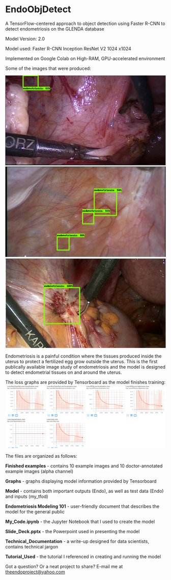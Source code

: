 # EndoObjDetect
A TensorFlow-centered approach to object detection using Faster R-CNN to detect endometriosis on the GLENDA database

Model Version: 2.0

Model used: Faster R-CNN Inception ResNet V2 1024 x1024

Implemented on Google Colab on High-RAM, GPU-accelerated environment

Some of the images that were produced:

![alt text](https://github.com/awicklund/EndoObjDetect/blob/main/Finished%20examples/version%202.0/29.png)
![alt text](https://github.com/awicklund/EndoObjDetect/blob/main/Finished%20examples/version%202.0/78.png)
![alt text](https://github.com/awicklund/EndoObjDetect/blob/main/Finished%20examples/version%202.0/8.png)

Endometriosis is a painful condition where the tissues produced inside the uterus to protect a fertilized egg grow outside the uterus. This is the first publically available image study of endometriosis and the model is designed to detect endometrial tissues on and around the uterus.

The loss graphs are provided by Tensorboard as the model finishes training:
![alt text](https://github.com/awicklund/EndoObjDetect/blob/main/Graphs/version%202.0/2.0%20graphs.png)

The files are organized as follows:

**Finished examples** - contains 10 example images and 10 doctor-annotated example images (alpha channel)

**Graphs** - graphs displaying model information provided by Tensorboard

**Model** - contains both important outputs (Endo), as well as test data (Endo) and inputs (my_tfod)

**Endometriosis Modeling 101** - user-friendly document that describes the model for the general public

**My_Code.ipynb** - the Jupyter Notebook that I used to create the model

**Slide_Deck.pptx** - the Powerpoint used in presenting the model

**Technical_Documentation** - a write-up designed for data scientists, contains technical jargon

**Tutorial_Used** - the tutorial I referenced in creating and running the model


Got a question? Or a neat project to share? E-mail me at theendoproject@yahoo.com
